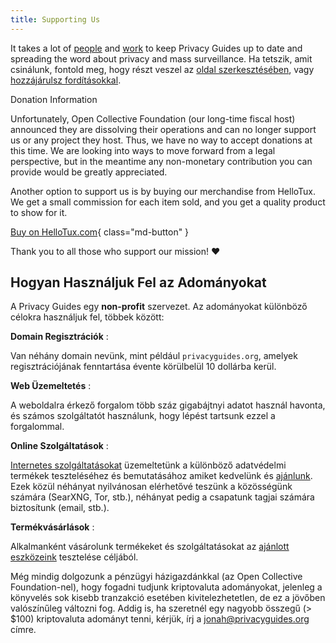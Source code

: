 ```yaml
---
title: Supporting Us
---
```


<!-- markdownlint-disable MD036 -->
It takes a lot of [people](contributors.md) and [work](https://github.com/privacyguides/privacyguides.org/pulse/monthly) to keep Privacy Guides up to date and spreading the word about privacy and mass surveillance. Ha tetszik, amit csinálunk, fontold meg, hogy részt veszel az [oldal szerkesztésében](https://github.com/privacyguides/privacyguides.org), vagy [hozzájárulsz fordításokkal](https://crowdin.com/project/privacyguides).

<div class="admonition failure" markdown>
<p class="admonition-title">Donation Information</p>

Unfortunately, Open Collective Foundation (our long-time fiscal host) announced they are dissolving their operations and can no longer support us or any project they host. Thus, we have no way to accept donations at this time. We are looking into ways to move forward from a legal perspective, but in the meantime any non-monetary contribution you can provide would be greatly appreciated.

</div>

Another option to support us is by buying our merchandise from HelloTux. We get a small commission for each item sold, and you get a quality product to show for it.

[Buy on HelloTux.com](https://hellotux.com/privacyguides){ class="md-button" }

Thank you to all those who support our mission! :heart:

## Hogyan Használjuk Fel az Adományokat

A Privacy Guides egy **non-profit** szervezet. Az adományokat különböző célokra használjuk fel, többek között:

**Domain Regisztrációk**
:

Van néhány domain nevünk, mint például `privacyguides.org`, amelyek regisztrációjának fenntartása évente körülbelül 10 dollárba kerül.

**Web Üzemeltetés**
:

A weboldalra érkező forgalom több száz gigabájtnyi adatot használ havonta, és számos szolgáltatót használunk, hogy lépést tartsunk ezzel a forgalommal.

**Online Szolgáltatások**
:

[Internetes szolgáltatásokat](https://privacyguides.net) üzemeltetünk a különböző adatvédelmi termékek teszteléséhez és bemutatásához amiket kedvelünk és [ajánlunk](../tools.md). Ezek közül néhányat nyilvánosan elérhetővé teszünk a közösségünk számára (SearXNG, Tor, stb.), néhányat pedig a csapatunk tagjai számára biztosítunk (email, stb.).

**Termékvásárlások**
:

Alkalmanként vásárolunk termékeket és szolgáltatásokat az [ajánlott eszközeink](../tools.md) tesztelése céljából.

Még mindig dolgozunk a pénzügyi házigazdánkkal (az Open Collective Foundation-nel), hogy fogadni tudjunk kriptovaluta adományokat, jelenleg a könyvelés sok kisebb tranzakció esetében kivitelezhetetlen, de ez a jövőben valószínűleg változni fog. Addig is, ha szeretnél egy nagyobb összegű (> $100) kriptovaluta adományt tenni, kérjük, írj a [jonah@privacyguides.org](mailto:jonah@privacyguides.org) címre.
